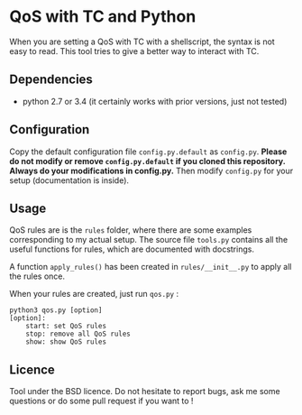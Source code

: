 QoS with TC and Python
======================

When you are setting a QoS with TC with a shellscript, the syntax is not easy
to read. This tool tries to give a better way to interact with TC.

Dependencies
------------
  * python 2.7 or 3.4 (it certainly works with prior versions, just not tested)

Configuration
-------------

Copy the default configuration file `config.py.default` as `config.py`.
<b>Please do not modify or remove `config.py.default` if you cloned this
repository.  Always do your modifications in config.py.</b> Then modify
`config.py` for your setup (documentation is inside).

Usage
-----

QoS rules are is the `rules` folder, where there are some examples
corresponding to my actual setup. The source file `tools.py` contains all the
useful functions for rules, which are documented with docstrings.

A function `apply_rules()` has been created in `rules/__init__.py` to apply
all the rules once.

When your rules are created, just run `qos.py` :
```
python3 qos.py [option]
[option]:
    start: set QoS rules
    stop: remove all QoS rules
    show: show QoS rules
```

Licence
-------

Tool under the BSD licence. Do not hesitate to report bugs, ask me some
questions or do some pull request if you want to !
